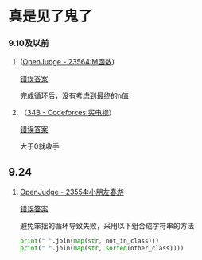 # 真是见了鬼了

### 9.10及以前

1. ([OpenJudge - 23564:M函数](http://cs101.openjudge.cn/2024fallroutine/23564/))
   
   [错误答案](http://cs101.openjudge.cn/2024fallroutine/solution/46043260/)
   
   完成循环后，没有考虑到最终的n值

2. （[34B - Codeforces:买电视](https://codeforces.com/contest/34/problem/B)）
   
   [错误答案](https://codeforces.com/contest/34/submission/279479153)   
   
   大于0就收手

## 9.24

1. [OpenJudge - 23554:小朋友春游](http://cs101.openjudge.cn/2024fallroutine/23554/)
   
   [错误答案](http://cs101.openjudge.cn/2024fallroutine/solution/46187868/)
   
   避免笨拙的循环导致失败，采用以下组合成字符串的方法
   
   ```python
   print(" ".join(map(str, not_in_class)))
   print(" ".join(map(str, sorted(other_class))))
   ```
